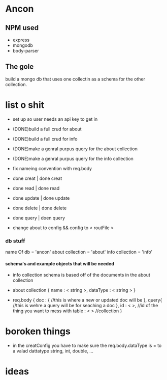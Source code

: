 # Ancon

## NPM used
* express
* mongodb
* body-parser

## The gole
build a mongo db that uses one collectin as a schema for the other collection.

# list o shit 


- set up so user needs an api key to get in
- (DONE)build a full crud for about
- (DONE)build a full crud for info
- (DONE)make a genral purpus query for the about collection
- (DONE)make a genral purpus query for the info collection

- fix nameing convention with req.body 
- done	 creat	|	done	creat
- done	 read	|	done	read
- done	 update	|	done	update
- done	 delete	|	done	delete
- done	 query	|	doen	query

- change about to config && config to < routFile >

### db stuff
name Of db 			= 'ancon'
about collection 	= 'about'
info collection 	= 'info'

#### schema's and example objects that will be needed

* info collection
schema is based off of the documents in the about collection

* about collection
{
	name : < string >,
	dataType : < string >
}

* req.body
{
	doc : {
		//this is where a new or updated doc will be
	},
	query{
		//this is wehre a query will be for seaching a doc
	},
	id : <  >, //id of the thing you want to mess with
	table : <  > //collection
}

# boroken things
- in the creatConfig you have to make sure the req.body.dataType is = to a valad dattatype string, int, double, ... 

# ideas
